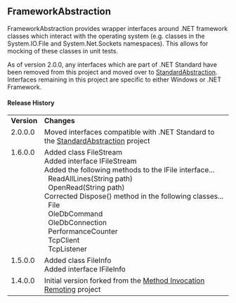 FrameworkAbstraction
--------------------

FrameworkAbstraction provides wrapper interfaces around .NET framework classes which interact with the operating system (e.g. classes in the System.IO.File and System.Net.Sockets namespaces).  This allows for mocking of these classes in unit tests.

As of version 2.0.0, any interfaces which are part of .NET Standard have been removed from this project and moved over to [StandardAbstraction](https://github.com/alastairwyse/StandardAbstraction/).  Interfaces remaining in this project are specific to either Windows or .NET Framework.

#### Release History

<table>
  <tr>
    <td><b>Version</b></td>
    <td><b>Changes</b></td>
  </tr>
  <tr>
    <td valign="top">2.0.0.0</td>
    <td>
      Moved interfaces compatible with .NET Standard to the <a href="https://github.com/alastairwyse/StandardAbstraction">StandardAbstraction</a> project
    </td>
  </tr>
  <tr>
    <td valign="top">1.6.0.0</td>
    <td>
      Added class FileStream<br />
      Added interface IFileStream<br />
      Added the following methods to the IFile interface...<br />
      &nbsp;&nbsp;ReadAllLines(String path)<br />
      &nbsp;&nbsp;OpenRead(String path)<br />
      Corrected Dispose() method in the following classes...<br />
      &nbsp;&nbsp;File<br />
      &nbsp;&nbsp;OleDbCommand<br />
      &nbsp;&nbsp;OleDbConnection<br />
      &nbsp;&nbsp;PerformanceCounter<br />
      &nbsp;&nbsp;TcpClient<br />
      &nbsp;&nbsp;TcpListener
    </td>
  </tr>
  <tr>
    <td valign="top">1.5.0.0</td>
    <td>
      Added class FileInfo<br />
      Added interface IFileInfo
    </td>
  </tr>
  <tr>
    <td valign="top">1.4.0.0</td>
    <td>
      Initial version forked from the <a href="http://www.alastairwyse.net/methodinvocationremoting/">Method Invocation Remoting</a> project
    </td>
  </tr>
</table>